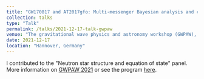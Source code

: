 ```yaml
---
title: "GW170817 and AT2017gfo: Multi-messenger Bayesian analysis and constraints on neutron star equation of state"
collection: talks
type: "Talk"
permalink: /talks/2021-12-17-talk-gwpaw
venue: "The gravitational wave physics and astronomy workshop (GWPAW), Albert Einstein Institute (AEI)"
date: 2021-12-17
location: "Hannover, Germany"
---
```


I contributed to the "Neutron star structure and equation of state" panel.
More information on [GWPAW 2021](https://gwpaw2021.aei.mpg.de/) or see the program [here](https://gwpaw2021.aei.mpg.de/program-item/neutron-star-structure-and-equation-of-state/).
